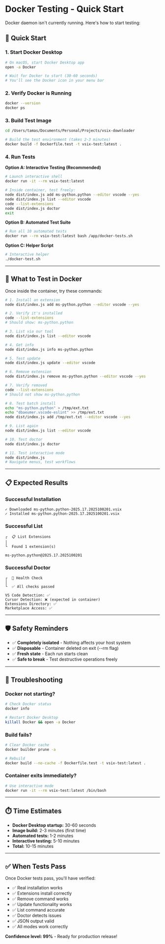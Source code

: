 # Docker Testing - Quick Start

Docker daemon isn't currently running. Here's how to start testing:

## 🚀 Quick Start

### 1. Start Docker Desktop

```bash
# On macOS, start Docker Desktop app
open -a Docker

# Wait for Docker to start (30-60 seconds)
# You'll see the Docker icon in your menu bar
```

### 2. Verify Docker is Running

```bash
docker --version
docker ps
```

### 3. Build Test Image

```bash
cd /Users/tamas/Documents/Personal/Projects/vsix-downloader

# Build the test environment (takes 2-3 minutes)
docker build -f Dockerfile.test -t vsix-test:latest .
```

### 4. Run Tests

**Option A: Interactive Testing (Recommended)**
```bash
# Launch interactive shell
docker run -it --rm vsix-test:latest

# Inside container, test freely:
node dist/index.js add ms-python.python --editor vscode --yes
node dist/index.js list --editor vscode
code --list-extensions
node dist/index.js doctor
exit
```

**Option B: Automated Test Suite**
```bash
# Run all 10 automated tests
docker run --rm vsix-test:latest bash /app/docker-tests.sh
```

**Option C: Helper Script**
```bash
# Interactive helper
./docker-test.sh
```

---

## 🧪 What to Test in Docker

Once inside the container, try these commands:

```bash
# 1. Install an extension
node dist/index.js add ms-python.python --editor vscode --yes

# 2. Verify it's installed
code --list-extensions
# Should show: ms-python.python

# 3. List via our tool
node dist/index.js list --editor vscode

# 4. Get info
node dist/index.js info ms-python.python

# 5. Test update
node dist/index.js update --editor vscode

# 6. Remove extension
node dist/index.js remove ms-python.python --editor vscode --yes

# 7. Verify removed
code --list-extensions
# Should not show ms-python.python

# 8. Test batch install
echo "ms-python.python" > /tmp/ext.txt
echo "dbaeumer.vscode-eslint" >> /tmp/ext.txt
node dist/index.js add /tmp/ext.txt --editor vscode --yes

# 9. List again
node dist/index.js list --editor vscode

# 10. Test doctor
node dist/index.js doctor

# 11. Test interactive mode
node dist/index.js
# Navigate menus, test workflows
```

---

## 📋 Expected Results

### Successful Installation
```
✓ Downloaded ms-python.python-2025.17.2025100201.vsix
✓ Installed ms-python.python-2025.17.2025100201.vsix
```

### Successful List
```
┌  📋 List Extensions
│
└  Found 1 extension(s)

ms-python.python@2025.17.2025100201
```

### Successful Doctor
```
┌  🏥 Health Check
│
└  ✅ All checks passed

VS Code Detection: ✅
Cursor Detection: ❌ (expected in container)
Extensions Directory: ✅
Marketplace Access: ✅
```

---

## 🛡️ Safety Reminders

- ✅ **Completely isolated** - Nothing affects your host system
- ✅ **Disposable** - Container deleted on exit (--rm flag)
- ✅ **Fresh state** - Each run starts clean
- ✅ **Safe to break** - Test destructive operations freely

---

## 🐛 Troubleshooting

### Docker not starting?
```bash
# Check Docker status
docker info

# Restart Docker Desktop
killall Docker && open -a Docker
```

### Build fails?
```bash
# Clear Docker cache
docker builder prune -a

# Rebuild
docker build --no-cache -f Dockerfile.test -t vsix-test:latest .
```

### Container exits immediately?
```bash
# Use interactive mode
docker run -it --rm vsix-test:latest /bin/bash
```

---

## ⏱️ Time Estimates

- **Docker Desktop startup:** 30-60 seconds
- **Image build:** 2-3 minutes (first time)
- **Automated tests:** 1-2 minutes
- **Interactive testing:** 5-10 minutes
- **Total:** 10-15 minutes

---

## ✅ When Tests Pass

Once Docker tests pass, you'll have verified:
- ✅ Real installation works
- ✅ Extensions install correctly
- ✅ Remove command works
- ✅ Update functionality works
- ✅ List command accurate
- ✅ Doctor detects issues
- ✅ JSON output valid
- ✅ All modes work correctly

**Confidence level: 99%** - Ready for production release!
